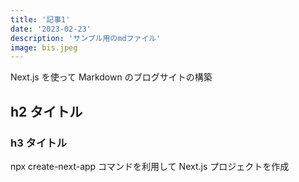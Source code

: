 ```yaml
---
title: '記事1'
date: '2023-02-23'
description: 'サンプル用のmdファイル'
image: bis.jpeg
---
```


Next.js を使って Markdown のブログサイトの構築

## h2 タイトル

### h3 タイトル

npx create-next-app コマンドを利用して Next.js プロジェクトを作成
